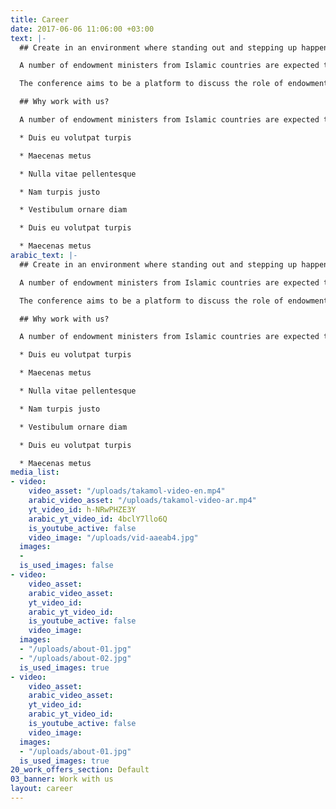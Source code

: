```yaml
---
title: Career
date: 2017-06-06 11:06:00 +03:00
text: |-
  ## Create in an environment where standing out and stepping up happens hourly!

  A number of endowment ministers from Islamic countries are expected to attend and take part in the conference as a number of sessions are delivered by high-ranking speakers who are recognized by the Islamic world.

  The conference aims to be a platform to discuss the role of endowments at the Islamic level, highlight their role in carrying out the economic and social development and activating integrated systems to increase sources of endowments.

  ## Why work with us?

  A number of endowment ministers from Islamic countries are expected to attend and take part in the conference as a number of sessions are delivered by high-ranking speakers who are recognized by the Islamic world.

  * Duis eu volutpat turpis

  * Maecenas metus

  * Nulla vitae pellentesque

  * Nam turpis justo

  * Vestibulum ornare diam

  * Duis eu volutpat turpis

  * Maecenas metus
arabic_text: |-
  ## Create in an environment where standing out and stepping up happens hourly!

  A number of endowment ministers from Islamic countries are expected to attend and take part in the conference as a number of sessions are delivered by high-ranking speakers who are recognized by the Islamic world.

  The conference aims to be a platform to discuss the role of endowments at the Islamic level, highlight their role in carrying out the economic and social development and activating integrated systems to increase sources of endowments.

  ## Why work with us?

  A number of endowment ministers from Islamic countries are expected to attend and take part in the conference as a number of sessions are delivered by high-ranking speakers who are recognized by the Islamic world.

  * Duis eu volutpat turpis

  * Maecenas metus

  * Nulla vitae pellentesque

  * Nam turpis justo

  * Vestibulum ornare diam

  * Duis eu volutpat turpis

  * Maecenas metus
media_list:
- video:
    video_asset: "/uploads/takamol-video-en.mp4"
    arabic_video_asset: "/uploads/takamol-video-ar.mp4"
    yt_video_id: h-NRwPHZE3Y
    arabic_yt_video_id: 4bclY7llo6Q
    is_youtube_active: false
    video_image: "/uploads/vid-aaeab4.jpg"
  images:
  - 
  is_used_images: false
- video:
    video_asset: 
    arabic_video_asset: 
    yt_video_id: 
    arabic_yt_video_id: 
    is_youtube_active: false
    video_image: 
  images:
  - "/uploads/about-01.jpg"
  - "/uploads/about-02.jpg"
  is_used_images: true
- video:
    video_asset: 
    arabic_video_asset: 
    yt_video_id: 
    arabic_yt_video_id: 
    is_youtube_active: false
    video_image: 
  images:
  - "/uploads/about-01.jpg"
  is_used_images: true
20_work_offers_section: Default
03_banner: Work with us
layout: career
---
```


